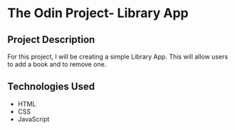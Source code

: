 # The Odin Project- Library App

## Project Description
For this project, I will be creating a simple Library App. This will allow users to add a book and to remove one.

## Technologies Used
- HTML
- CSS
- JavaScript
